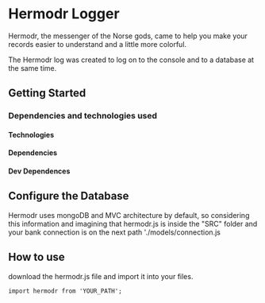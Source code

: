 # Hermodr Logger

Hermodr, the messenger of the Norse gods, came to help you make your records easier to understand and a little more colorful.

The Hermodr log was created to log on to the console and to a database at the same time.

## Getting Started

### Dependencies and technologies used

#### Technologies

#### Dependencies

#### Dev Dependences

## Configure the Database
Hermodr uses mongoDB and MVC architecture by default, so considering this information and imagining that hermodr.js is inside the "SRC" folder and your bank connection is on the next path './models/connection.js

## How to use

download the hermodr.js file and import it into your files.

``
import hermodr from 'YOUR_PATH';
``
